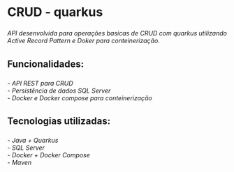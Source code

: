 <h1 align="left">CRUD - quarkus</h1>

###

<h6 align="left">API desenvolvida para operações basicas de CRUD com quarkus utilizando Active Record Pattern e Doker para conteinerização.</h6>

###

<h2 align="left">Funcionalidades:</h2>

###

<h6 align="left">- API REST para CRUD<br>- Persistência de dados SQL Server<br>- Docker e Docker compose para  conteinerização</h6>

###

<h2 align="left">Tecnologias utilizadas:</h2>

###

<h6 align="left">- Java + Quarkus<br>- SQL Server<br>- Docker + Docker Compose<br>- Maven</h6>

###